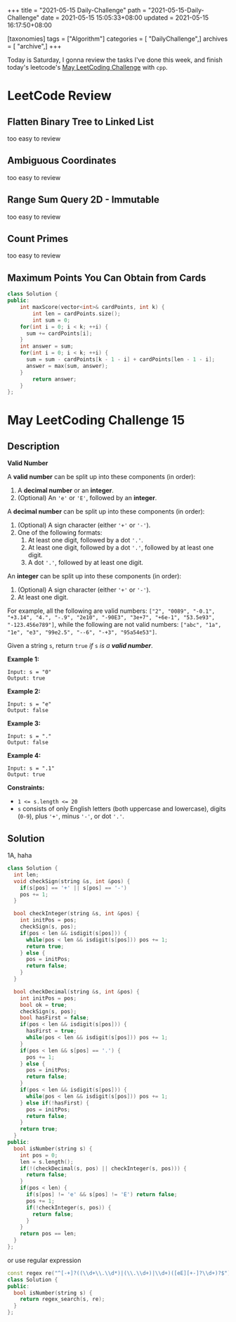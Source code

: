 +++
title = "2021-05-15 Daily-Challenge"
path = "2021-05-15-Daily-Challenge"
date = 2021-05-15 15:05:33+08:00
updated = 2021-05-15 16:17:50+08:00

[taxonomies]
tags = ["Algorithm"]
categories = [ "DailyChallenge",]
archives = [ "archive",]
+++

Today is Saturday, I gonna review the tasks I've done this week, and finish today's leetcode's [May LeetCoding Challenge](https://leetcode.com/explore/challenge/card/may-leetcoding-challenge-2021/599/week-2-may-8th-may-14th/3744/) with `cpp`.

<!-- more -->

# LeetCode Review

## Flatten Binary Tree to Linked List

too easy to review

## Ambiguous Coordinates

too easy to review

## Range Sum Query 2D - Immutable

too easy to review

## Count Primes

too easy to review

## Maximum Points You Can Obtain from Cards

``` cpp
class Solution {
public:
	int maxScore(vector<int>& cardPoints, int k) {
		int len = cardPoints.size();
		int sum = 0;
    for(int i = 0; i < k; ++i) {
      sum += cardPoints[i];
    }
    int answer = sum;
    for(int i = 0; i < k; ++i) {
      sum = sum - cardPoints[k - 1 - i] + cardPoints[len - 1 - i];
      answer = max(sum, answer);
    }
		return answer;
	}
};
```

# May LeetCoding Challenge 15

## Description

**Valid Number**

A **valid number** can be split up into these components (in order):

1. A **decimal number** or an **integer**.
2. (Optional) An `'e'` or `'E'`, followed by an **integer**.

A **decimal number** can be split up into these components (in order):

1. (Optional) A sign character (either `'+'` or `'-'`).
2. One of the following formats:
   1. At least one digit, followed by a dot `'.'`.
   2. At least one digit, followed by a dot `'.'`, followed by at least one digit.
   3. A dot `'.'`, followed by at least one digit.

An **integer** can be split up into these components (in order):

1. (Optional) A sign character (either `'+'` or `'-'`).
2. At least one digit.

For example, all the following are valid numbers: `["2", "0089", "-0.1", "+3.14", "4.", "-.9", "2e10", "-90E3", "3e+7", "+6e-1", "53.5e93", "-123.456e789"]`, while the following are not valid numbers: `["abc", "1a", "1e", "e3", "99e2.5", "--6", "-+3", "95a54e53"]`.

Given a string `s`, return `true` *if* `s` *is a **valid number***.

 

**Example 1:**

```
Input: s = "0"
Output: true
```

**Example 2:**

```
Input: s = "e"
Output: false
```

**Example 3:**

```
Input: s = "."
Output: false
```

**Example 4:**

```
Input: s = ".1"
Output: true
```

 

**Constraints:**

- `1 <= s.length <= 20`
- `s` consists of only English letters (both uppercase and lowercase), digits (`0-9`), plus `'+'`, minus `'-'`, or dot `'.'`.

## Solution

1A, haha

``` cpp
class Solution {
  int len;
  void checkSign(string &s, int &pos) {
    if(s[pos] == '+' || s[pos] == '-')
    pos += 1;
  }

  bool checkInteger(string &s, int &pos) {
    int initPos = pos;
    checkSign(s, pos);
    if(pos < len && isdigit(s[pos])) {
      while(pos < len && isdigit(s[pos])) pos += 1;
      return true;
    } else {
      pos = initPos;
      return false;
    }
  }

  bool checkDecimal(string &s, int &pos) {
    int initPos = pos;
    bool ok = true;
    checkSign(s, pos);
    bool hasFirst = false;
    if(pos < len && isdigit(s[pos])) {
      hasFirst = true;
      while(pos < len && isdigit(s[pos])) pos += 1;
    }
    if(pos < len && s[pos] == '.') {
      pos += 1;
    } else {
      pos = initPos;
      return false;
    }
    if(pos < len && isdigit(s[pos])) {
      while(pos < len && isdigit(s[pos])) pos += 1;
    } else if(!hasFirst) {
      pos = initPos;
      return false;
    }
    return true;
  }  
public:
  bool isNumber(string s) {
    int pos = 0;
    len = s.length();
    if(!(checkDecimal(s, pos) || checkInteger(s, pos))) {
      return false;
    }
    if(pos < len) {
      if(s[pos] != 'e' && s[pos] != 'E') return false;
      pos += 1;
      if(!checkInteger(s, pos)) {
        return false;
      }
    }
    return pos == len;
  }
};
```

or use regular expression

``` cpp
const regex re("^[-+]?((\\d+\\.\\d*)|(\\.\\d+)|\\d+)([eE][+-]?\\d+)?$");
class Solution {
public:
  bool isNumber(string s) {
    return regex_search(s, re);
  }
};
```
